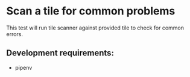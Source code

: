 # Scan a tile for common problems

This test will run tile scanner against provided tile to check for common errors.

## Development requirements:
- pipenv
